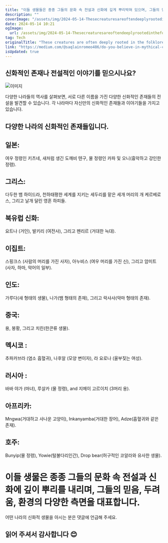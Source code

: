 ```yaml
---
title: "이들 생물들은 종종 그들의 문화 속 전설과 신화에 깊게 뿌리박혀 있으며, 그들의 믿음, 공포, 환경의 다양한 측면을 대표합니다"
description: ""
coverImage: "/assets/img/2024-05-14-Thesecreaturesareoftendeeplyrootedinthefolkloreandmythologyoftheirrespectiveculturesrepresentingvariousaspectsoftheirbeliefsfearsandenvironment_0.png"
date: 2024-05-14 10:21
ogImage: 
  url: /assets/img/2024-05-14-Thesecreaturesareoftendeeplyrootedinthefolkloreandmythologyoftheirrespectiveculturesrepresentingvariousaspectsoftheirbeliefsfearsandenvironment_0.png
tag: Tech
originalTitle: "These creatures are often deeply rooted in the folklore and mythology of their respective cultures, representing various aspects of their beliefs, fears, and environment."
link: "https://medium.com/@saqlainromeo486/do-you-believe-in-mythical-creatures-or-folklore-460cd68b835d"
isUpdated: true
---
```





## 신화적인 존재나 전설적인 이야기를 믿으시나요?

![이미지](/assets/img/2024-05-14-Thesecreaturesareoftendeeplyrootedinthefolkloreandmythologyoftheirrespectiveculturesrepresentingvariousaspectsoftheirbeliefsfearsandenvironment_0.png)

다양한 나라들의 역사를 살펴보면, 서로 다른 이름을 가진 다양한 신화적인 존재들의 전설을 발견할 수 있습니다. 각 나라마다 자신만의 신화적인 존재들과 이야기들을 가지고 있습니다.

## 다양한 나라의 신화적인 존재들입니다.



## 일본:

여우 정령인 키츠네, 새처럼 생긴 도깨비 텐구, 물 정령인 카파 및 오니(흉악하고 강인한 정령).

## 그리스:

다두한 뱀 하이드라, 천하태평한 세계를 지키는 세두리를 맡은 세개 머리의 개 케르베로스, 그리고 날개 달린 영혼 하피들.



## 북유럽 신화:

요트나 (거인), 발키리 (여전사), 그리고 펜리르 (거대한 늑대).

## 이집트:

스핑크스 (사람의 머리를 가진 사자), 아누비스 (여우 머리를 가진 신), 그리고 암미트 (사자, 하마, 악어의 일부).



## 인도:

가루다(새 형태의 생물), 나가(뱀 형태의 존재), 그리고 락샤사(악마 형태의 존재).

## 중국:

용, 봉황, 그리고 치린(한콘류 생물).



## 멕시코 :

추파카브라 (염소 흡혈귀), 나후알 (모양 변이자), 라 요로나 (울부짖는 여성).

## 러시아 :

바바 야가 (마녀), 루살카 (물 정령), and 지메이 고르이치 (3머리 용).



## 아프리카:

Mngwa(거대하고 사나운 고양이), Inkanyamba(거대한 장어), Adze(흡혈귀와 같은 존재).

## 호주:

Bunyip(물 정령), Yowie(털불다리인간), Drop bear(허구적인 코알라와 유사한 생물).



# 이들 생물은 종종 그들의 문화 속 전설과 신화에 깊이 뿌리를 내리며, 그들의 믿음, 두려움, 환경의 다양한 측면을 대표합니다.

어떤 나라의 신화적 생물을 아시는 분은 댓글에 언급해 주세요.

## 읽어 주셔서 감사합니다 😊